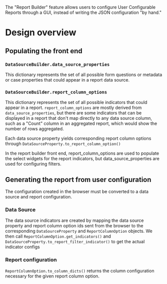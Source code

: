 The "Report Builder" feature allows users to configure User Configurable Reports through a GUI, instead of writing
the JSON configuration "by hand."


# Design overview

## Populating the front end

### `DataSourceBuilder.data_source_properties`
This dictionary represents the set of all possible form questions or metadata or case
properties that could appear in a report data source.

### `DataSourceBuilder.report_column_options`
This dictionary represents the set of all possible indicators that could appear in a
report. `report_column_options` are mostly derived from `data_source_properties`, but
there are some indicators that can be displayed in a report that don't map directly to
any data source column, such as a "Count" column in an aggregated report, which would
show the number of rows aggregated.

Each data source property yields corresponding report column options through
`DataSourceProperty.to_report_column_option()`

In the report builder front end, report_column_options are used to populate the select
widgets for the report indicators, but data_source_properties are used for configuring
filters.


## Generating the report from user configuration
The configuration created in the browser must be converted to a data source and report
configuration.

### Data Source
The data source indicators are created by mapping the data source property and report
column option ids sent from the browser to the corresponding `DataSourceProperty` and
`ReportColumnOption` objects. We then call `ReportColumnOption.get_indicators()` and
`DataSourceProperty.to_report_filter_indicator()` to get the actual indicator configs

### Report configuration
`ReportColumnOption.to_column_dicts()` returns the column configuration necessary for the
given report column option.
